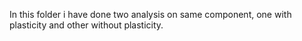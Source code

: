 In this folder i have done two analysis on same component, one with plasticity and other without plasticity.
